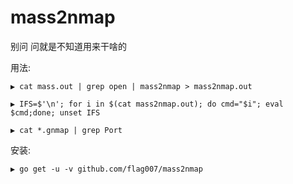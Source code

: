 # mass2nmap
别问 问就是不知道用来干啥的

用法:

```
▶ cat mass.out | grep open | mass2nmap > mass2nmap.out

▶ IFS=$'\n'; for i in $(cat mass2nmap.out); do cmd="$i"; eval $cmd;done; unset IFS

▶ cat *.gnmap | grep Port
```


安装:

```
▶ go get -u -v github.com/flag007/mass2nmap
```
